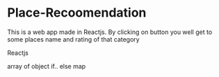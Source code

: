 # Place-Recoomendation

This is a web app made in Reactjs. By clicking on button you well get to some places name and rating of that category

Reactjs
  
  array of object
  if.. else
  map
